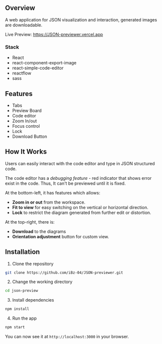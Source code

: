 ## Overview

A  web application for JSON visualization and interaction, generated images are downloadable.


Live Preview: <https://JSON-previewer.vercel.app>

### Stack

- React
- react-component-export-image
- react-simple-code-editor
- reactflow
- sass

## Features

- Tabs
- Preview Board
- Code editor
- Zoom In/out
- Focus control
- Lock
- Download Button


## How It Works

Users can easily interact with the code editor and type in JSON structured code.

The code editor has a *debugging feature* - red indicator that shows error exist in the code. Thus, It can't be previewed until it is fixed.

At the bottom-left, it has features which allows:

- **Zoom in or out** from the workspace.
- **Fit to view** for easy switching on the vertical or horizontal direction.
- **Lock** to restrict the diagram generated from further edit or distortion.

At the top-right, there is:

- **Download** to the diagrams
- **Orientation adjustment** button for custom view.


## Installation

1. Clone the repository

```bash
git clone https://github.com/iBz-04/JSON-previewer.git
```

2. Change the working directory

```bash
cd json-preview
```

3. Install dependencies

```bash
npm install
```

4. Run the app

```bash
npm start
```

You can now see it at `http://localhost:3000` in your browser.
